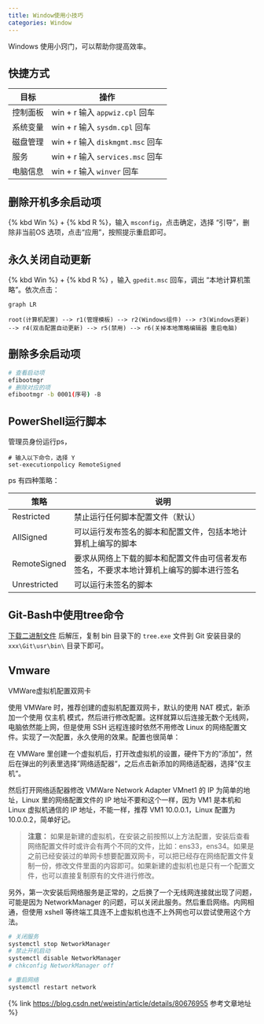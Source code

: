 ```yaml
---
title: Window使用小技巧
categories: Window
---
```


Windows 使用小窍门，可以帮助你提高效率。

<!-- more -->

## 快捷方式

| 目标     | 操作                             |
| -------- | -------------------------------- |
| 控制面板 | win + r 输入 `appwiz.cpl` 回车   |
| 系统变量 | win + r 输入 `sysdm.cpl` 回车    |
| 磁盘管理 | win + r 输入 `diskmgmt.msc` 回车 |
| 服务     | win + r 输入 `services.msc` 回车 |
| 电脑信息 | win + r 输入 `winver` 回车       |

## 删除开机多余启动项

{% kbd Win %} + {% kbd R %}，输入 `msconfig`，点击确定，选择 “引导”，删除非当前OS 选项，点击“应用”，按照提示重启即可。

## 永久关闭自动更新
{% kbd Win %} + {% kbd R %} ，输入 `gpedit.msc` 回车，调出 “本地计算机策略”。依次点击：

```mermaid
graph LR

root(计算机配置) --> r1(管理模板) --> r2(Windows组件) --> r3(Windows更新) --> r4(双击配置自动更新) --> r5(禁用) --> r6(关掉本地策略编辑器 重启电脑)

```

## 删除多余启动项

```bash
# 查看启动项
efibootmgr
# 删除对应的项
efibootmgr -b 0001(序号) -B
```

## PowerShell运行脚本

管理员身份运行ps，

```shell
# 输入以下命令，选择 Y
set-executionpolicy RemoteSigned
```

ps 有四种策略：

| 策略         | 说明                                                                                   |
| ------------ | -------------------------------------------------------------------------------------- |
| Restricted   | 禁止运行任何脚本配置文件（默认）                                                       |
| AllSigned    | 可以运行发布签名的脚本和配置文件，包括本地计算机上编写的脚本                           |
| RemoteSigned | 要求从网络上下载的脚本和配置文件由可信者发布签名，不要求本地计算机上编写的脚本进行签名 |
| Unrestricted | 可以运行未签名的脚本                                                                   |

## Git-Bash中使用tree命令

[下载二进制文件](http://gnuwin32.sourceforge.net/package/tree.htm) 后解压，复制 bin 目录下的 `tree.exe` 文件到 Git 安装目录的 `xxx\Git\usr\bin\` 目录下即可。

## Vmware

VMWare虚拟机配置双网卡

使用 VMWare 时，推荐创建的虚拟机配置双网卡，默认的使用 NAT 模式，新添加一个使用 仅主机 模式，然后进行修改配置。这样就算以后连接无数个无线网，电脑依然能上网，但是使用 SSH 远程连接时依然不用修改 Linux 的网络配置文件。实现了一次配置，永久使用的效果。配置也很简单：

在 VMWare 里创建一个虚拟机后，打开改虚拟机的设置，硬件下方的”添加“，然后在弹出的列表里选择”网络适配器“，之后点击新添加的网络适配器，选择”仅主机“。

然后打开网络适配器修改 VMWare Network Adapter VMnet1 的 IP 为简单的地址，Linux 里的网络配置文件的 IP 地址不要和这个一样，因为 VM1 是本机和 Linux 虚拟机通信的 IP 地址，不能一样，推荐 VM1 10.0.0.1，Linux 配置为 10.0.0.2，简单好记。

> **注意：** 如果是新建的虚拟机，在安装之前按照以上方法配置，安装后查看网络配置文件时或许会有两个不同的文件，比如：ens33，ens34。如果是之前已经安装过的单网卡想要配置双网卡，可以把已经存在网络配置文件复制一份，修改文件里面的内容即可。如果新建的虚拟机也是只有一个配置文件，也可以直接复制原有的文件进行修改。

另外，第一次安装后网络服务是正常的，之后换了一个无线网连接就出现了问题，可能是因为 NetworkManager 的问题，可以关闭此服务。然后重启网络。内网相通，但使用 xshell 等终端工具连不上虚拟机也连不上外网也可以尝试使用这个方法。

```bash
# 关闭服务
systemctl stop NetworkManager
# 禁止开机启动
systemctl disable NetworkManager
# chkconfig NetworkManager off

# 重启网络
systemctl restart network
```

{% link https://blog.csdn.net/weistin/article/details/80676955 参考文章地址 %}
